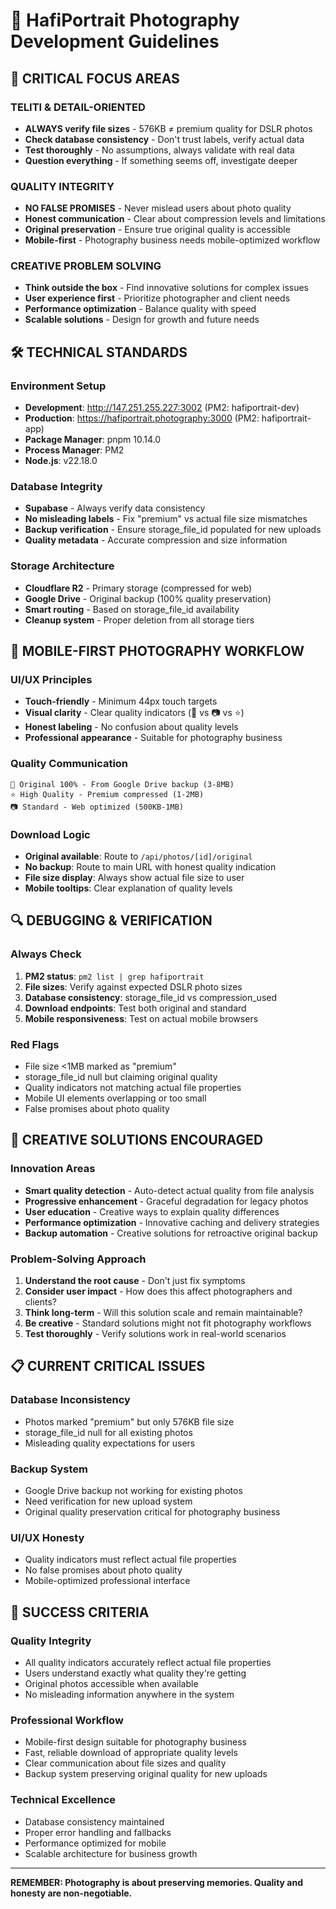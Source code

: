 # 🎯 HafiPortrait Photography Development Guidelines

## 🚨 CRITICAL FOCUS AREAS

### **TELITI & DETAIL-ORIENTED**
- **ALWAYS verify file sizes** - 576KB ≠ premium quality for DSLR photos
- **Check database consistency** - Don't trust labels, verify actual data
- **Test thoroughly** - No assumptions, always validate with real data
- **Question everything** - If something seems off, investigate deeper

### **QUALITY INTEGRITY**
- **NO FALSE PROMISES** - Never mislead users about photo quality
- **Honest communication** - Clear about compression levels and limitations
- **Original preservation** - Ensure true original quality is accessible
- **Mobile-first** - Photography business needs mobile-optimized workflow

### **CREATIVE PROBLEM SOLVING**
- **Think outside the box** - Find innovative solutions for complex issues
- **User experience first** - Prioritize photographer and client needs
- **Performance optimization** - Balance quality with speed
- **Scalable solutions** - Design for growth and future needs

## 🛠️ TECHNICAL STANDARDS

### **Environment Setup**
- **Development**: http://147.251.255.227:3002 (PM2: hafiportrait-dev)
- **Production**: https://hafiportrait.photography:3000 (PM2: hafiportrait-app)
- **Package Manager**: pnpm 10.14.0
- **Process Manager**: PM2
- **Node.js**: v22.18.0

### **Database Integrity**
- **Supabase** - Always verify data consistency
- **No misleading labels** - Fix "premium" vs actual file size mismatches
- **Backup verification** - Ensure storage_file_id populated for new uploads
- **Quality metadata** - Accurate compression and size information

### **Storage Architecture**
- **Cloudflare R2** - Primary storage (compressed for web)
- **Google Drive** - Original backup (100% quality preservation)
- **Smart routing** - Based on storage_file_id availability
- **Cleanup system** - Proper deletion from all storage tiers

## 📱 MOBILE-FIRST PHOTOGRAPHY WORKFLOW

### **UI/UX Principles**
- **Touch-friendly** - Minimum 44px touch targets
- **Visual clarity** - Clear quality indicators (💯 vs 📷 vs ⭐)
- **Honest labeling** - No confusion about quality levels
- **Professional appearance** - Suitable for photography business

### **Quality Communication**
```
💯 Original 100% - From Google Drive backup (3-8MB)
⭐ High Quality - Premium compressed (1-2MB)
📷 Standard - Web optimized (500KB-1MB)
```

### **Download Logic**
- **Original available**: Route to `/api/photos/[id]/original`
- **No backup**: Route to main URL with honest quality indication
- **File size display**: Always show actual file size to user
- **Mobile tooltips**: Clear explanation of quality levels

## 🔍 DEBUGGING & VERIFICATION

### **Always Check**
1. **PM2 status**: `pm2 list | grep hafiportrait`
2. **File sizes**: Verify against expected DSLR photo sizes
3. **Database consistency**: storage_file_id vs compression_used
4. **Download endpoints**: Test both original and standard
5. **Mobile responsiveness**: Test on actual mobile browsers

### **Red Flags**
- File size <1MB marked as "premium"
- storage_file_id null but claiming original quality
- Quality indicators not matching actual file properties
- Mobile UI elements overlapping or too small
- False promises about photo quality

## 🎨 CREATIVE SOLUTIONS ENCOURAGED

### **Innovation Areas**
- **Smart quality detection** - Auto-detect actual quality from file analysis
- **Progressive enhancement** - Graceful degradation for legacy photos
- **User education** - Creative ways to explain quality differences
- **Performance optimization** - Innovative caching and delivery strategies
- **Backup automation** - Creative solutions for retroactive original backup

### **Problem-Solving Approach**
1. **Understand the root cause** - Don't just fix symptoms
2. **Consider user impact** - How does this affect photographers and clients?
3. **Think long-term** - Will this solution scale and remain maintainable?
4. **Be creative** - Standard solutions might not fit photography workflows
5. **Test thoroughly** - Verify solutions work in real-world scenarios

## 📋 CURRENT CRITICAL ISSUES

### **Database Inconsistency**
- Photos marked "premium" but only 576KB file size
- storage_file_id null for all existing photos
- Misleading quality expectations for users

### **Backup System**
- Google Drive backup not working for existing photos
- Need verification for new upload system
- Original quality preservation critical for photography business

### **UI/UX Honesty**
- Quality indicators must reflect actual file properties
- No false promises about photo quality
- Mobile-optimized professional interface

## 🚀 SUCCESS CRITERIA

### **Quality Integrity**
- All quality indicators accurately reflect actual file properties
- Users understand exactly what quality they're getting
- Original photos accessible when available
- No misleading information anywhere in the system

### **Professional Workflow**
- Mobile-first design suitable for photography business
- Fast, reliable download of appropriate quality levels
- Clear communication about file sizes and quality
- Backup system preserving original quality for new uploads

### **Technical Excellence**
- Database consistency maintained
- Proper error handling and fallbacks
- Performance optimized for mobile
- Scalable architecture for business growth

---

**REMEMBER: Photography is about preserving memories. Quality and honesty are non-negotiable.**